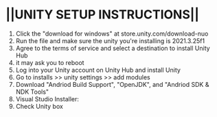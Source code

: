 # ||UNITY SETUP INSTRUCTIONS||

1. Click the "download for windows" at store.unity.com/download-nuo 
2. Run the file and make sure the unity you're installing is 2021.3.25f1
3. Agree to the terms of service and select a destination to install Unity Hub
4. it may ask you to reboot
7. Log into your Unity account on Unity Hub and install Unity
8. Go to installs >> unity settings >> add modules
9. Download "Andriod Build Support", "OpenJDK", and "Andriod SDK & NDK Tools"
10. Visual Studio Installer:
11. Check Unity box
